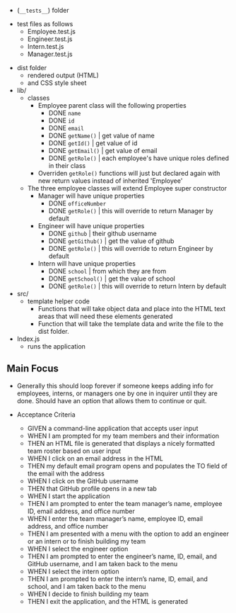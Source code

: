  * (`__tests__`) folder
  - test files as follows
      * Employee.test.js
      * Engineer.test.js
      * Intern.test.js
      * Manager.test.js
* dist folder                            
  - rendered output (HTML) 
  - and CSS style sheet
* lib/                
  - classes
    * Employee parent class will the following properties
      - DONE <code>name</code> 
      - DONE <code>id</code> 
      - DONE <code>email</code> 
      - DONE <code>getName()</code> | get value of name 
      - DONE <code>getId()</code> | get value of id
      - DONE <code>getEmail()</code> | get value of email
      - DONE <code>getRole()</code> | each employee's have unique roles defined in their class
    * Overriden <code>getRole()</code> functions will just but declared again with new return values instead of inherited 'Employee'
  - The three employee classes will extend Employee super constructor
    * Manager will have unique properties
      - DONE <code>officeNumber</code>
      - DONE <code>getRole()</code> | this will override to return Manager by default
    * Engineer will have unique properties
      - DONE <code>github</code> | their github username 
      - DONE <code>getGithub()</code> | get the value of github
      - DONE <code>getRole()</code> | this will override to return Engineer by default
    * Intern will have unique properties
      - DONE <code>school</code> | from which they are from
      - DONE <code>getSchool()</code> | get the value of school
      - DONE <code>getRole()</code> | this will override to return Intern by default
* src/                
  - template helper code
    * Functions that will take object data and place into the HTML text areas that will need these elements generated
    * Function that will take the template data and write the file to the dist folder.
* Index.js            
  - runs the application


## Main Focus
  * Generally this should loop forever if someone keeps adding info for employees, interns, or managers one by one in inquirer until they are done. Should have an option that allows them to continue or quit.

* Acceptance Criteria 

  - GIVEN a command-line application that accepts user input
  - WHEN I am prompted for my team members and their information
  - THEN an HTML file is generated that displays a nicely formatted team roster based on user input
  - WHEN I click on an email address in the HTML
  - THEN my default email program opens and populates the TO field of the email with the address
  - WHEN I click on the GitHub username
  - THEN that GitHub profile opens in a new tab
  - WHEN I start the application
  - THEN I am prompted to enter the team manager’s name, employee ID, email address, and office number
  - WHEN I enter the team manager’s name, employee ID, email address, and office number
  - THEN I am presented with a menu with the option to add an engineer or an intern or to finish building my team
  - WHEN I select the engineer option
  - THEN I am prompted to enter the engineer’s name, ID, email, and GitHub username, and I am taken back to the menu
  - WHEN I select the intern option
  - THEN I am prompted to enter the intern’s name, ID, email, and school, and I am taken back to the menu
  - WHEN I decide to finish building my team
  - THEN I exit the application, and the HTML is generated